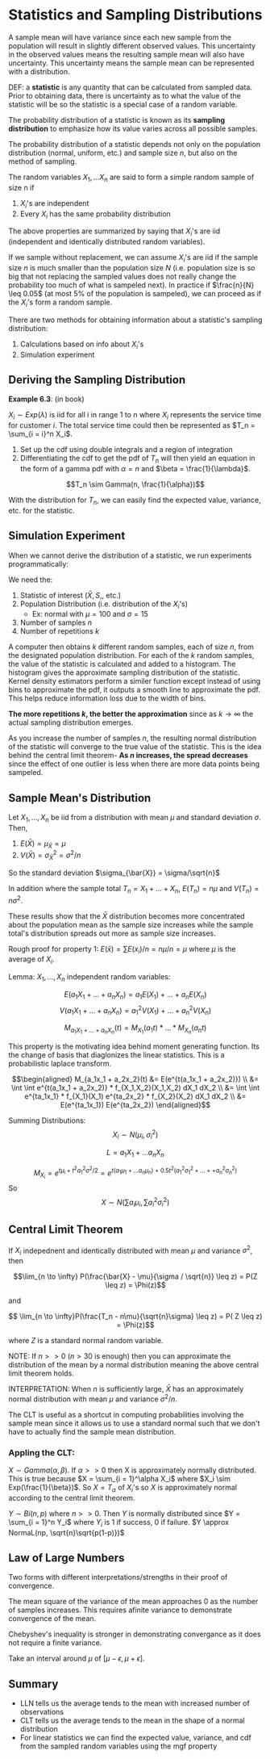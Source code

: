 # Statistics and Sampling Distributions
A sample mean will have variance since each new sample from the population will result in slightly different observed values. This uncertainty in the observed values means the resulting sample mean will also have uncertainty. This uncertainty means the sample mean can be represented with a distribution.

DEF: a **statistic** is any quantity that can be calculated from sampled data. Prior to obtaining data, there is uncertainty as to what the value of the statistic will be so the statistic is a special case of a random variable.

The probability distribution of a statistic is known as its **sampling distribution** to emphasize how its value varies across all possible samples.

The probability distribution of a statistic depends not only on the population distribution (normal, uniform, etc.) and sample size $n$, but also on the method of sampling.

The random variables $X_1, ... X_n$ are said to form a simple random sample of size n if 
1) $X_i$'s are independent
2) Every $X_i$ has the same probability distribution

The above properties are summarized by saying that $X_i$'s are iid (independent and identically distributed random variables).

If we sample without replacement, we can assume $X_i$'s are iid if the sample size $n$ is much smaller than the population size $N$ (i.e. population size is so big that not replacing the sampled values does not really change the probability too much of what is sampeled next). In practice if $\frac{n}{N} \leq 0.05$ (at most 5% of the population is sampeled), we can proceed as if the $X_i$'s form a random sample.

There are two methods for obtaining information about a statistic's sampling distribution:
1) Calculations based on info about $X_i$'s
2) Simulation experiment

## Deriving the Sampling Distribution

**Example 6.3**: (in book)

$X_i \sim Exp(\lambda)$ is iid for all i in range 1 to n where $X_i$ represents the service time for customer $i$. The total service time could then be represented as $T_n = \sum_{i = i}^n X_i$.

1. Set up the cdf using double integrals and a region of integration
2. Differentiating the cdf to get the pdf of $T_n$ will then yield an equation in the form of a gamma pdf with $\alpha = n$ and $\beta = \frac{1}{\lambda}$.

$$T_n \sim Gamma(n, \frac{1}{\alpha})$$

With the distribution for $T_n$, we can easily find the expected value, variance, etc. for the statistic.

## Simulation Experiment
When we cannot derive the distribution of a statistic, we run experiments programmatically:

We need the:
1. Statistic of interest ($\bar{X}, S,$, etc.)
2. Population Distribution (i.e. distribution of the $X_i$'s)
   - Ex: normal with $\mu = 100$ and $\sigma = 15$
3. Number of samples $n$
4. Number of repetitions $k$

A computer then obtains $k$ different random samples, each of size $n$, from the designated population distribution. For each of the $k$ random samples, the value of the statistic is calculated and added to a histogram. The histogram gives the approximate sampling distribution of the statistic. Kernel density estimators perform a similer function except instead of using bins to approximate the pdf, it outputs a smooth line to approximate the pdf. This helps reduce information loss due to the width of bins.

**The more repetitions $k$, the better the approximation** since as $k \to \infty$ the actual sampling distribution emerges. 

As you increase the number of samples $n$, the resulting normal distribution of the statistic will converge to the true value of the statistic. This is the idea behind the central limit theorem- **As $n$ increases, the spread decreases** since the effect of one outlier is less when there are more data points being sampeled.

## Sample Mean's Distribution

Let $X_1, ..., X_n$ be iid from a distribution with mean $\mu$ and standard deviation $\sigma$. Then,

1. $E(\bar{X}) = \mu_{\bar{X}} = \mu$
2. $V(\bar{X}) = \sigma_{\bar{X}}^2 = \sigma^2/n$

So the standard deviation $\sigma_{\bar{X}} = \sigma/\sqrt{n}$

In addition where the sample total $T_n = X_1 + \dots + X_n$, $E(T_n) = n \mu$ and $V(T_n) = n\sigma^2$.

These results show that the $\bar{X}$ distribution becomes more concentrated about the population mean as the sample size increases while the sample total's distribution spreads out more as sample size increases.

Rough proof for property 1: $E(\bar{x}) = \sum E(x_i) / n = n \mu  /n = \mu$ where $\mu$ is the average of $X_i$.

Lemma: $X_1, ..., X_n$ independent random variables:

$$E(a_1X_1 + ... + a_nX_n) = a_1E(X_1) + ... + a_nE(X_n)$$
$$V(a_1X_1 + ... + a_nX_n) = a_1^2V(X_1) + ... + a_n^2V(X_n)$$

$$M_{a_1X_1 + ... + a_nX_n}(t) = M_{X_1}(a_1t) * ... * M_{X_n}(a_nt) $$

This property is the motivating idea behind moment generating function. Its the change of basis that diaglonizes the linear statistics. This is a probabilistic laplace transform.

$$\begin{aligned} 
M_{a_1x_1 + a_2x_2}(t) &= E(e^{t(a_1x_1 + a_2x_2)}) \\
&= \int \int e^{t(a_1x_1 + a_2x_2)} * f_{X_1,X_2}(X_1,X_2) dX_1 dX_2 \\
&= \int \int e^{ta_1x_1} * f_{X_1}(X_1) e^{ta_2x_2} * f_{X_2}(X_2) dX_1 dX_2  \\
&= E(e^{ta_1x_1}) E(e^{ta_2x_2})
\end{aligned}$$

Summing Distributions:
$$ X_i \sim N(\mu_i, \sigma_i^2)$$

$$L = a_1X_1 + ... a_nX_n$$

$$M_{X_i} = e^{t\mu_i + t^2a_1^2\sigma^2/2} = e^{t(a_1\mu_1 + ... a_n\mu_n) + 0.5 t^2 (a_1^2\sigma_1^2 + ... ++ a_n^2\sigma_n^2)} $$
So 
$$X \sim N(\sum a_i \mu_i, \sum a_i^2\sigma_i^2)$$

## Central Limit Theorem
If $X_i$ indepednent and identically distributed with mean $\mu$ and variance $\sigma^2$, then

$$\lim_{n \to \infty} P(\frac{\bar{X} - \mu}{\sigma / \sqrt{n}} \leq z) = P(Z \leq z) = \Phi(z)$$

and 

$$ \lim_{n \to \infty}P(\frac{T_n - n\mu}{\sqrt{n}\sigma} \leq z) = P( Z \leq z) = \Phi(z)$$

where $Z$ is a standard normal random variable.

NOTE: If $n >> 0$ ($n > 30$ is enough) then you can approximate the distribution of the mean by a normal distribution meaning the above central limit theorem holds.

INTERPRETATION: When $n$ is sufficiently large, $\bar{X}$ has an approximately normal distribution with mean $\mu$ and variance $\sigma^2/n$.

The CLT is useful as a shortcut in computing probabilities involving the sample mean since it allows us to use a standard normal such that we don't have to actually find the sample mean distribution.

### Appling the CLT:

$X \sim Gamma(\alpha, \beta)$. If $\alpha >> 0$ then X is approximately normally distributed. This is true because $X = \sum_{i = 1}^\alpha X_i$ where $X_i \sim Exp(\frac{1}{\beta})$. So $X = T_\alpha$ of $X_i$'s so $X$ is approximately normal according to the central limit theorem.

$Y \sim Bi(n,p)$ where $n >> 0$. Then $Y$ is normally distributed since $Y = \sum_{i = 1}^n Y_i$ where $Y_i$ is 1 if success, 0 if failure. $Y \approx NormaL(np, \sqrt{n}\sqrt{p(1-p)})$

## Law of Large Numbers
Two forms with different interpretations/strengths in their proof of convergence.

The mean square of the variance of the mean approaches 0 as the number of samples increases. This requires afinite variance to demonstrate convergence of the mean.

Chebyshev's inequality is stronger in demonstrating convergance as it does not require a finite variance.

Take an interval around $\mu$ of $[\mu - \epsilon, \mu + \epsilon]$.

## Summary
- LLN tells us the average tends to the mean with increased number of observations
- CLT tells us the average tends to the mean in the shape of a normal distribution
- For linear statistics we can find the expected value, variance, and cdf from the sampled random variables using the mgf property